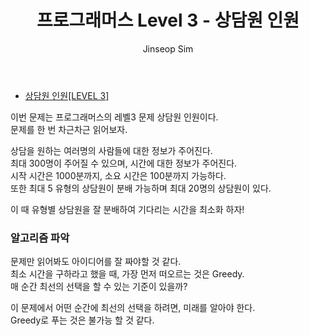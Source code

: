 ﻿---
layout: post
title: "프로그래머스 Level 3 - 상담원 인원"
categories: Programmers
tags: [cpp]
author:
  - Jinseop Sim
---
- [상담원 인원[LEVEL 3]](https://school.programmers.co.kr/learn/courses/30/lessons/214288)

이번 문제는 프로그래머스의 레벨3 문제 상담원 인원이다.  
문제를 한 번 차근차근 읽어보자.  

상담을 원하는 여러명의 사람들에 대한 정보가 주어진다.  
최대 300명이 주어질 수 있으며, 시간에 대한 정보가 주어진다.  
시작 시간은 1000분까지, 소요 시간은 100분까지 가능하다.  
또한 최대 5 유형의 상담원이 분배 가능하며 최대 20명의 상담원이 있다.  

이 때 유형별 상담원을 잘 분배하여 기다리는 시간을 최소화 하자!  

### 알고리즘 파악
문제만 읽어봐도 아이디어를 잘 짜야할 것 같다.  
최소 시간을 구하라고 했을 때, 가장 먼저 떠오르는 것은 Greedy.  
매 순간 최선의 선택을 할 수 있는 기준이 있을까?  

이 문제에서 어떤 순간에 최선의 선택을 하려면, 미래를 알아야 한다.  
Greedy로 푸는 것은 불가능 할 것 같다.  
